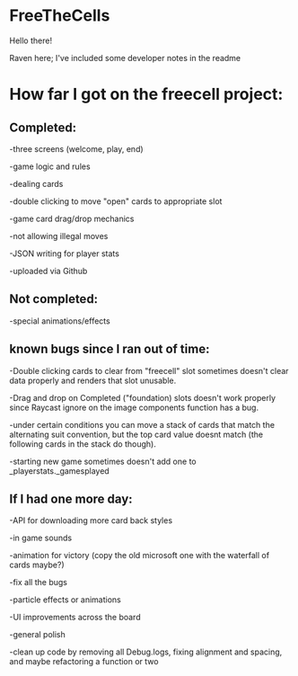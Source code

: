 # FreeTheCells

Hello there!

Raven here; I've included some developer notes in the readme





How far I got on the freecell project:
====================================

Completed:
------------------------------------


  -three screens (welcome, play, end)
  
  -game logic and rules
  
  -dealing cards
  
  -double clicking to move "open" cards to appropriate slot
  
  -game card drag/drop mechanics
  
  -not allowing illegal moves
  
  -JSON writing for player stats
  
  -uploaded via Github


Not completed:
------------------------------------
  -special animations/effects


known bugs since I ran out of time:
------------------------------------

  -Double clicking cards to clear from "freecell" slot sometimes doesn't clear data properly and renders that slot unusable.
  
  -Drag and drop on Completed ("foundation) slots doesn't work properly since Raycast ignore on the image components function has a bug.
  
  -under certain conditions you can move a stack of cards that match the alternating suit convention, but the top card value doesnt match (the following cards in the        stack do though).
  
  -starting new game sometimes doesn't add one to _playerstats._gamesplayed
  
  
  
  
  
If I had one more day:
------------------------------------

  -API for downloading more card back styles
  
  -in game sounds
  
  -animation for victory (copy the old microsoft one with the waterfall of cards maybe?)
  
  -fix all the bugs
  
  -particle effects or animations 
  
  -UI improvements across the board
  
  -general polish
  
  -clean up code by removing all Debug.logs, fixing alignment and spacing, and maybe refactoring a function or two
  
